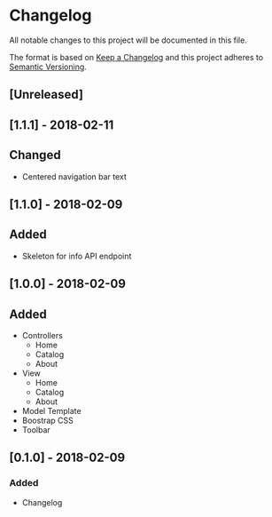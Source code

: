 # Changelog
All notable changes to this project will be documented in this file.

The format is based on [Keep a Changelog](http://keepachangelog.com/en/1.0.0/)
and this project adheres to [Semantic Versioning](http://semver.org/spec/v2.0.0.html).

## [Unreleased]

## [1.1.1] - 2018-02-11
## Changed
- Centered navigation bar text

## [1.1.0] - 2018-02-09
## Added
- Skeleton for info API endpoint

## [1.0.0] - 2018-02-09
## Added
- Controllers
    - Home
    - Catalog
    - About
- View
    - Home
    - Catalog
    - About
- Model Template
- Boostrap CSS
- Toolbar

## [0.1.0] - 2018-02-09
### Added
- Changelog